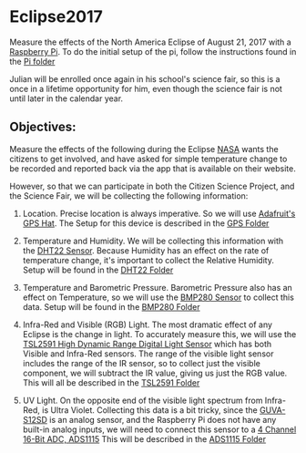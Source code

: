 # Eclipse2017
Measure the effects of the North America Eclipse of August 21, 2017 with a [Raspberry Pi](https://www.adafruit.com/product/3055). To do the initial setup of the pi, follow the instructions found in the [Pi folder](https://github.com/DonBower/Eclipse2017/tree/master/Pi)

Julian will be enrolled once again in his school's science fair, so this is a once in a lifetime opportunity for him, even though the science fair is not until later in the calendar year.

## Objectives:
Measure the effects of the following during the Eclipse
[NASA](https://eclipse2017.nasa.gov/citizen-science) wants the citizens to get involved, and have asked for simple temperature change to be recorded and reported back via the app that is available on their website.

However, so that we can participate in both the Citizen Science Project, and the Science Fair, we will be collecting the following information:


1. Location. Precise location is always imperative. So we will use [Adafruit's GPS Hat](https://www.adafruit.com/product/2324). The Setup for this device is described in the [GPS Folder](https://github.com/DonBower/Eclipse2017/tree/master/GPSHat)

2. Temperature and Humidity. We will be collecting this information with the [DHT22 Sensor](https://www.adafruit.com/product/385). Because Humidity has an effect on the rate of temperature change, it's important to collect the Relative Humidity. Setup will be found in the [DHT22 Folder](https://github.com/DonBower/Eclipse2017/tree/master/DHT22)

3. Temperature and Barometric Pressure. Barometric Pressure also has an effect on Temperature, so we will use the [BMP280 Sensor](https://www.adafruit.com/product/2651) to collect this data.  Setup will be found in the [BMP280 Folder](https://github.com/DonBower/Eclipse2017/tree/master/BMP280)

4. Infra-Red and Visible (RGB) Light. The most dramatic effect of any Eclipse is the change in light. To accurately measure this, we will use the [TSL2591 High Dynamic Range Digital Light Sensor](https://www.adafruit.com/product/1980) which has both Visible and Infra-Red sensors. The range of the visible light sensor includes the range of the IR sensor, so to collect just the visible component, we will subtract the IR value, giving us just the RGB value. This will all be described in the [TSL2591 Folder](https://github.com/DonBower/Eclipse2017/tree/master/TLS2591)

5. UV Light. On the opposite end of the visible light spectrum from Infra-Red, is Ultra Violet. Collecting this data is a bit tricky, since the [GUVA-S12SD](https://www.adafruit.com/product/1918) is an analog sensor, and the Raspberry Pi does not have any built-in analog inputs, we will need to connect this sensor to a [4 Channel 16-Bit ADC, ADS1115](https://www.adafruit.com/product/1085) This will be described in the [ADS1115 Folder](https://github.com/DonBower/Eclipse2017/tree/master/ADS1115)
